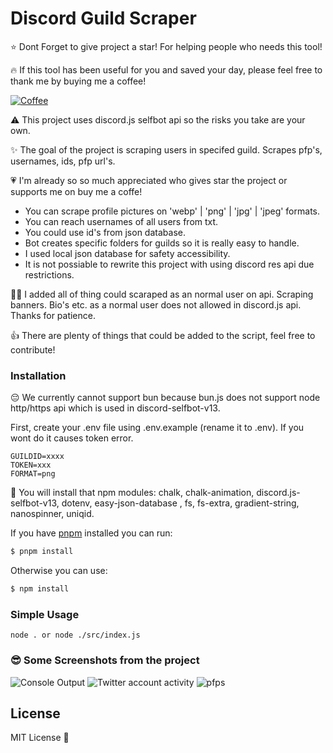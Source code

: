 # Discord Guild Scraper

⭐ Dont Forget to give project a star! For helping people who needs this tool!

🔥 If this tool has been useful for you and saved your day, please feel free to thank me by buying me a coffee!

[![Coffee](https://www.buymeacoffee.com/assets/img/custom_images/orange_img.png)](https://www.buymeacoffee.com/sertchan)

⚠️ This project uses discord.js selfbot api so the risks you take are your own.

✨ The goal of the project is scraping users in specifed guild. Scrapes pfp's, usernames, ids, pfp url's. 

💗 I'm already so so much appreciated who gives star the project or supports me on buy me a coffe! 

-  You can scrape profile pictures on 'webp' | 'png' | 'jpg' | 'jpeg' formats.
-  You can reach usernames of all users from txt.
-  You could use id's from json database.
-  Bot creates specific folders for guilds so it is really easy to handle.
-  I used local json database for safety accessibility.
-  It is not possiable to rewrite this project with using discord res api due restrictions. 

😶‍🌫️ I added all of thing could scaraped as an normal user on api. Scraping banners. Bio's etc. as a normal user does not allowed in discord.js api. Thanks for patience.

👍 There are plenty of things that could be added to the script, feel free to contribute! 

### Installation

😔 We currently cannot support bun because bun.js does not support node http/https api which is used in discord-selfbot-v13.

First, create your .env file using .env.example (rename it to .env). If you wont do it causes token error.

```
GUILDID=xxxx
TOKEN=xxx
FORMAT=png
```

🎀 You will install that npm modules: chalk, chalk-animation, discord.js-selfbot-v13, dotenv, easy-json-database , fs, fs-extra, gradient-string, nanospinner, uniqid.

If you have [pnpm](https://pnpm.io/) installed you can run:

```sh
$ pnpm install
```

Otherwise you can use:

```sh
$ npm install
```

### Simple Usage

```
node . or node ./src/index.js
```

### 😎 Some Screenshots from the project 

![Console Output](https://cdn.discordapp.com/attachments/1001955561274876057/1004373037891723264/unknown.png)
![Twitter account activity](https://cdn.discordapp.com/attachments/1001955561274876057/1004372701714071593/unknown.png)
![pfps](https://cdn.discordapp.com/attachments/1001955561274876057/1004373286467154021/unknown.png)

## License

MIT License 💖

